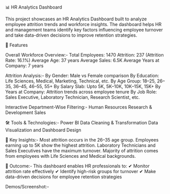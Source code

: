 📊 HR Analytics Dashboard

This project showcases an HR Analytics Dashboard built to analyze employee attrition trends and workforce insights. The dashboard helps HR and management teams identify key factors influencing employee turnover and take data-driven decisions to improve retention strategies.

🚀 Features

Overall Workforce Overview:-
Total Employees: 1470
Attrition: 237 (Attrition Rate: 16.1%)
Average Age: 37 years
Average Sales: 6.5K
Average Years at Company: 7 years

Attrition Analysis:-
By Gender: Male vs Female comparison
By Education: Life Sciences, Medical, Marketing, Technical, etc.
By Age Group: 18–25, 26–35, 36–45, 46–55, 55+
By Salary Slab: Upto 5K, 5K–10K, 10K–15K, 15K+
By Years at Company: Attrition trends across employee tenure
By Job Role: Sales Executive, Laboratory Technician, Research Scientist, etc.

Interactive Department-Wise Filtering:-
Human Resources
Research & Development
Sales

🛠 Tools & Technologies:-
Power BI 
Data Cleaning & Transformation
Data Visualization and Dashboard Design

📌 Key Insights:-
Most attrition occurs in the 26–35 age group.
Employees earning up to 5K show the highest attrition.
Laboratory Technicians and Sales Executives have the maximum turnover.
Majority of attrition comes from employees with Life Sciences and Medical backgrounds.

🎯 Outcome:-
This dashboard enables HR professionals to:
✔ Monitor attrition rate effectively
✔ Identify high-risk groups for turnover
✔ Make data-driven decisions for employee retention strategies

Demos/Screenshot:-





